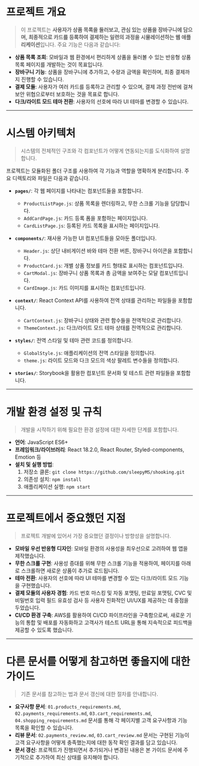 # 프로젝트 개요

> 이 프로젝트는 **사용자가 상품 목록을 둘러보고, 관심 있는 상품을 장바구니에 담으며, 최종적으로 카드를 등록하여 결제하는 일련의 과정을 시뮬레이션하는 웹 애플리케이션**입니다. 주요 기능은 다음과 같습니다:

- **상품 목록 조회**: 모바일과 웹 환경에서 편리하게 상품을 둘러볼 수 있는 반응형 상품 목록 페이지를 개발하는 것이 목표입니다.
- **장바구니 기능**: 상품을 장바구니에 추가하고, 수량과 금액을 확인하며, 최종 결제까지 진행할 수 있습니다.
- **결제 모듈**: 사용자가 여러 카드를 등록하고 관리할 수 있으며, 결제 과정 전반에 걸쳐 보안 위협으로부터 보호하는 것을 목표로 합니다.
- **다크/라이트 모드 테마 전환**: 사용자의 선호에 따라 UI 테마를 변경할 수 있습니다.

---

# 시스템 아키텍처

> 시스템의 전체적인 구조와 각 컴포넌트가 어떻게 연동되는지를 도식화하여 설명합니다.

프로젝트는 모듈화된 폴더 구조를 사용하여 각 기능과 역할을 명확하게 분리합니다. 주요 디렉토리와 파일은 다음과 같습니다.

- **`pages/`**: 각 웹 페이지를 나타내는 컴포넌트들을 포함합니다.

  - `ProductListPage.js`: 상품 목록을 렌더링하고, 무한 스크롤 기능을 담당합니다.
  - `AddCardPage.js`: 카드 등록 폼을 포함하는 페이지입니다.
  - `CardListPage.js`: 등록된 카드 목록을 표시하는 페이지입니다.

- **`components/`**: 재사용 가능한 UI 컴포넌트들을 모아둔 폴더입니다.

  - `Header.js`: 상단 내비게이션 바와 테마 전환 버튼, 장바구니 아이콘을 포함합니다.
  - `ProductCard.js`: 개별 상품 정보를 카드 형태로 표시하는 컴포넌트입니다.
  - `CartModal.js`: 장바구니 상품 목록과 총 금액을 보여주는 모달 컴포넌트입니다.
  - `CardImage.js`: 카드 이미지를 표시하는 컴포넌트입니다.

- **`context/`**: React Context API를 사용하여 전역 상태를 관리하는 파일들을 포함합니다.

  - `CartContext.js`: 장바구니 상태와 관련 함수들을 전역적으로 관리합니다.
  - `ThemeContext.js`: 다크/라이트 모드 테마 상태를 전역적으로 관리합니다.

- **`styles/`**: 전역 스타일 및 테마 관련 코드를 정의합니다.

  - `GlobalStyle.js`: 애플리케이션의 전역 스타일을 정의합니다.
  - `theme.js`: 라이트 모드와 다크 모드의 색상 팔레트 변수들을 정의합니다.

- **`stories/`**: Storybook을 활용한 컴포넌트 문서화 및 테스트 관련 파일들을 포함합니다.

---

# 개발 환경 설정 및 규칙

> 개발을 시작하기 위해 필요한 환경 설정에 대한 자세한 단계를 포함합니다.

- **언어**: JavaScript ES6+
- **프레임워크/라이브러리**: React 18.2.0, React Router, Styled-components, Emotion 등
- **설치 및 실행 방법**:
  1.  저장소 클론: `git clone https://github.com/sleepyMS/shooking.git`
  2.  의존성 설치: `npm install`
  3.  애플리케이션 실행: `npm start`

---

# 프로젝트에서 중요했던 지점

> 프로젝트 개발에 있어서 가장 중요했던 결정이나 방향성을 설명합니다.

- **모바일 우선 반응형 디자인**: 모바일 환경의 사용성을 최우선으로 고려하여 웹 앱을 제작했습니다.
- **무한 스크롤 구현**: 사용성 증대를 위해 무한 스크롤 기능을 적용하여, 페이지를 아래로 스크롤하면 새로운 상품이 추가로 로드됩니다.
- **테마 전환**: 사용자의 선호에 따라 UI 테마를 변경할 수 있는 다크/라이트 모드 기능을 구현했습니다.
- **결제 모듈의 사용자 경험**: 카드 번호 마스킹 및 자동 포맷팅, 만료일 포맷팅, CVC 및 비밀번호 입력 필드 유효성 검사 등 사용자 친화적인 UI/UX를 제공하는 데 중점을 두었습니다.
- **CI/CD 환경 구축**: AWS를 활용하여 CI/CD 파이프라인을 구축함으로써, 새로운 기능의 통합 및 배포를 자동화하고 고객사가 테스트 URL을 통해 지속적으로 피드백을 제공할 수 있도록 했습니다.

---

# 다른 문서를 어떻게 참고하면 좋을지에 대한 가이드

> 기존 문서를 참고하는 법과 문서 갱신에 대한 절차를 안내합니다.

- **요구사항 문서**: `01.products_requirements.md`, `02.payments_requirements.md`, `03.cart_requirements.md`, `04.shopping_requirements.md` 문서를 통해 각 페이지별 고객 요구사항과 기능 목록을 확인할 수 있습니다.
- **리뷰 문서**: `02.payments_review.md`, `03.cart_review.md` 문서는 구현된 기능이 고객 요구사항을 어떻게 충족했는지에 대한 동작 확인 결과를 담고 있습니다.
- **문서 갱신**: 프로젝트가 진행되면서 추가되거나 변경된 내용은 본 가이드 문서에 주기적으로 추가하여 최신 상태를 유지해야 합니다.
